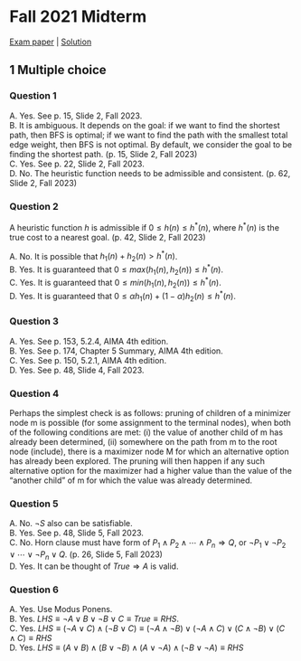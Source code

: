 # Fall 2021 Midterm

[Exam paper](https://nbviewer.org/github/i-TechX/iTechX/blob/file-base/courses/CS181/CS181.01_Fall_2021/Exam%20%E8%80%83%E8%AF%95/F21_CS181_Midterm.pdf) | [Solution](https://nbviewer.org/github/i-TechX/iTechX/blob/file-base/courses/CS181/CS181.01_Fall_2021/Exam%20%E8%80%83%E8%AF%95/F21_CS181_Midterm_solution.pdf)

## 1 Multiple choice

### Question 1

A. Yes. See p. 15, Slide 2, Fall 2023.  
B. It is ambiguous. It depends on the goal: if we want to find the shortest path, then BFS is optimal; if we want to find the path with the smallest total edge weight, then BFS is not optimal. By default, we consider the goal to be finding the shortest path. (p. 15, Slide 2, Fall 2023)  
C. Yes. See p. 22, Slide 2, Fall 2023.  
D. No. The heuristic function needs to be admissible and consistent. (p. 62, Slide 2, Fall 2023)

### Question 2

A heuristic function $h$ is admissible if $0 \leq h(n) \leq h^*(n)$, where $h^*(n)$ is the true cost to a nearest goal. (p. 42, Slide 2, Fall 2023)

A. No. It is possible that $h_1(n)+h_2(n)\gt h^*(n)$.  
B. Yes. It is guaranteed that $0 \leq max(h_1(n), h_2(n)) \leq h^*(n)$.  
C. Yes. It is guaranteed that $0 \leq min(h_1(n), h_2(n)) \leq h^*(n)$.  
D. Yes. It is guaranteed that $0 \leq \alpha h_1(n) + (1-\alpha) h_2(n) \leq h^*(n)$.

### Question 3

A. Yes. See p. 153, 5.2.4, AIMA 4th edition.  
B. Yes. See p. 174, Chapter 5 Summary, AIMA 4th edition.  
C. Yes. See p. 150, 5.2.1, AIMA 4th edition.  
D. Yes. See p. 48, Slide 4, Fall 2023.

### Question 4

Perhaps the simplest check is as follows: pruning of children of a minimizer node m is possible (for some assignment to the terminal nodes), when both of the following conditions are met: (i) the value of another child of m has already been determined, (ii) somewhere on the path from m to the root node (include), there is a maximizer node M for which an alternative option has already been explored. The pruning will then happen if any such alternative option for the maximizer had a higher value than the value of the “another child” of m for which the value was already determined.

### Question 5

A. No. $\neg S$ also can be satisfiable.  
B. Yes. See p. 48, Slide 5, Fall 2023.  
C. No. Horn clause must have form of $P_1 \land P_2 \land \cdots \land P_n \Rightarrow Q$, or $\neg P_1 \lor \neg P_2 \lor \cdots \lor \neg P_n \lor Q$. (p. 26, Slide 5, Fall 2023)  
D. Yes. It can be thought of $True \Rightarrow A$ is valid.

### Question 6

A. Yes. Use Modus Ponens.  
B. Yes. $LHS \equiv \neg A \lor B \lor \neg B \lor C \equiv True \equiv RHS$.  
C. Yes. $LHS \equiv (\neg A \lor C) \land (\neg B \lor C) \equiv (\neg A \land \neg B) \lor (\neg A \land C) \lor (C \land \neg B) \lor (C \land C) \equiv RHS$  
D. Yes. $LHS \equiv (A \lor B) \land (B \lor \neg B) \land (A \lor \neg A) \land (\neg B \lor \neg A) \equiv RHS$
